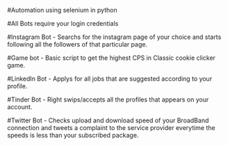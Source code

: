 #Automation using selenium in python

#All Bots require your login credentials


#Instagram Bot - 
Searchs for the instagram page of your choice and starts following all the followers of that particular page.

#Game bot - 
Basic script to get the highest CPS in Classic cookie clicker game.


#LinkedIn Bot - 
Applys for all jobs that are suggested according to your profile.

#Tinder Bot - 
Right swips/accepts all the profiles that appears on your account.


#Twitter Bot - 
Checks upload and download speed of your BroadBand connection and tweets a complaint to the service provider everytime the speeds is less than your subscribed package.
